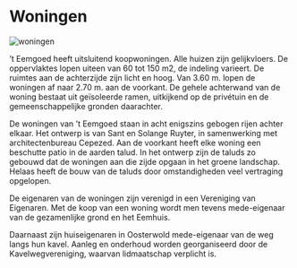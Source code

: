 # Woningen

![woningen](/images/woningen.jpg)

’t Eemgoed heeft uitsluitend koopwoningen. Alle huizen zijn gelijkvloers. De oppervlaktes lopen uiteen van 60 tot 150 m2, de indeling varieert. De ruimtes aan de achterzijde zijn licht en hoog. Van 3.60 m. lopen de woningen af naar 2.70 m. aan de voorkant. De gehele achterwand van de woning bestaat uit geïsoleerde ramen, uitkijkend op de privétuin en de gemeenschappelijke gronden daarachter.

De woningen van ’t Eemgoed staan in acht enigszins gebogen rijen achter elkaar. Het ontwerp is van Sant en Solange Ruyter, in samenwerking met architectenbureau Cepezed. Aan de voorkant heeft elke woning een beschutte patio in de aarden talud. In het ontwerp zijn de taluds zo gebouwd dat de woningen aan die zijde opgaan in het groene landschap. Helaas heeft de bouw van de taluds door omstandigheden veel vertraging opgelopen.

De eigenaren van de woningen zijn verenigd in een Vereniging van Eigenaren. Met de koop van een woning wordt men tevens mede-eigenaar van de gezamenlijke grond en het Eemhuis.

Daarnaast zijn huiseigenaren in Oosterwold mede-eigenaar van de weg langs hun kavel. Aanleg en onderhoud worden georganiseerd door de Kavelwegvereniging, waarvan lidmaatschap verplicht is.
